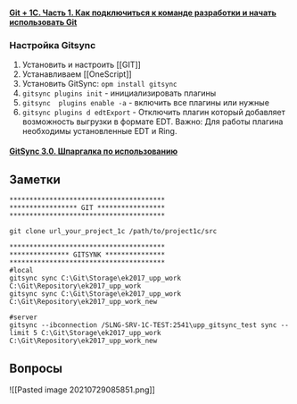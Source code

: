 


####	[Git + 1С. Часть 1. Как подключиться к команде разработки и начать использовать Git](https://infostart.ru/1c/articles/864097/)

### Настройка Gitsync
1.	Установить и настроить [[GIT]]
2.	Устанавливаем [[OneScript]]
3.	Установить GitSync: `opm install gitsync`
4.	`gitsync plugins init` - инициализировать плагины
5.	`gitsync  plugins enable -a` - включить все плагины или нужные
6.	`gitsync plugins d edtExport` - Отключить плагин который добавляет возможность выгрузки в формате EDT. Важно: Для работы плагина необходимы установленные EDT и Ring.

#### [GitSync 3.0. Шпаргалка по использованию](https://infostart.ru/1c/articles/1157400/)

## Заметки
```
***************************************
***************** GIT *****************
***************************************

git clone url_your_project_1c /path/to/project1c/src

***************************************
*************** GITSYNK ***************
***************************************
#local
gitsync sync C:\Git\Storage\ek2017_upp_work C:\Git\Repository\ek2017_upp_work
gitsync sync C:\Git\Storage\ek2017_upp_work C:\Git\Repository\ek2017_upp_work_new

#server
gitsync --ibconnection /SLNG-SRV-1C-TEST:2541\upp_gitsync_test sync --limit 5 C:\Git\Storage\ek2017_upp_work C:\Git\Repository\ek2017_upp_work_new
```

## Вопросы
![[Pasted image 20210729085851.png]]
